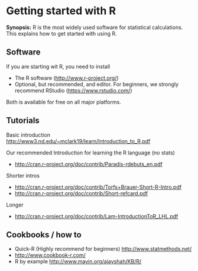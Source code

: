 Getting started with R
===

**Synopsis:** R is the most widely used software for statistical calculations. This explains how to get started with using R.

## Software

If you are starting wit R, you need to install

 * The R software (http://www.r-project.org/)
 * Optional, but recommended, and editor. For beginners, we strongly recommend RStudio (https://www.rstudio.com/)

Both is available for free on all major platforms.

## Tutorials

Basic introduction http://www3.nd.edu/~mclark19/learn/Introduction_to_R.pdf

Our recommended Introduction for learning the R language (no stats)

* http://cran.r-project.org/doc/contrib/Paradis-rdebuts_en.pdf

Shorter intros

* http://cran.r-project.org/doc/contrib/Torfs+Brauer-Short-R-Intro.pdf
* http://cran.r-project.org/doc/contrib/Short-refcard.pdf

Longer 

* http://cran.r-project.org/doc/contrib/Lam-IntroductionToR_LHL.pdf

## Cookbooks / how to

* Quick-R (Highly recommend for beginners) http://www.statmethods.net/
* http://www.cookbook-r.com/
* R by example http://www.mayin.org/ajayshah/KB/R/


